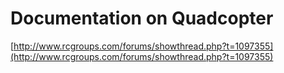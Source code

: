 # Documentation on Quadcopter #
[http://www.rcgroups.com/forums/showthread.php?t=1097355](http://www.rcgroups.com/forums/showthread.php?t=1097355)